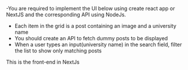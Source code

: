 -You are required to implement the UI below using create react app or NextJS and the corresponding API using NodeJs.

- Each item in the grid is a post containing an image and a university name
- You should create an API to fetch dummy posts to be displayed
- When a user types an input(university name) in the search field, filter the list to show only matching posts

This is the front-end in NextJs

